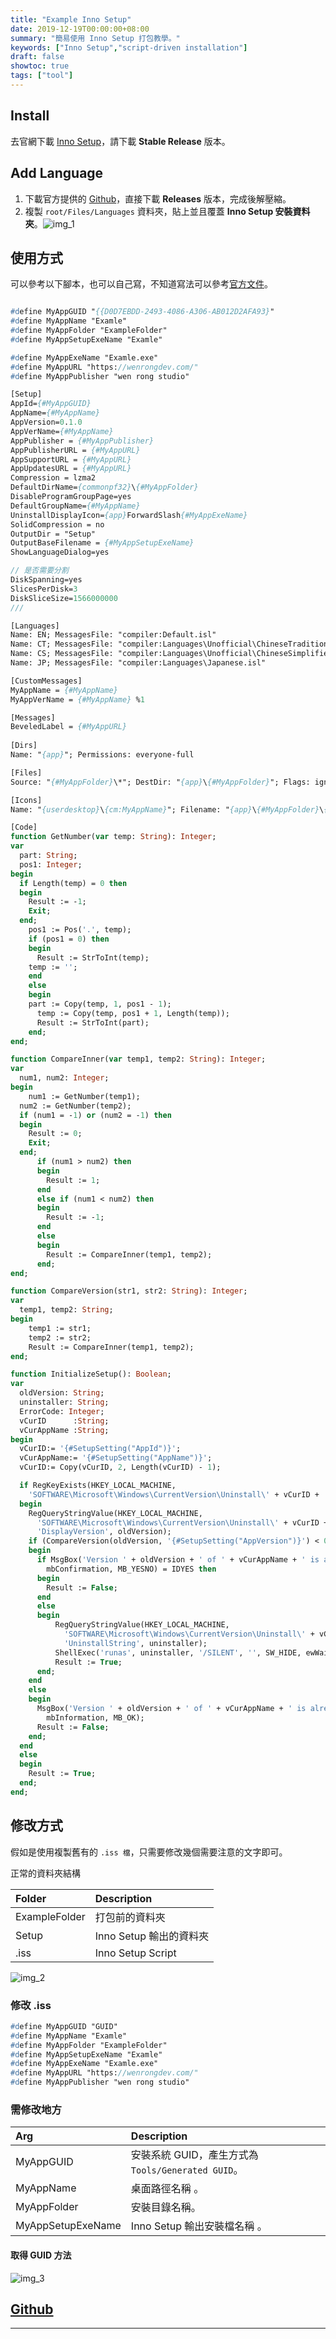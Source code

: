 ```yaml
---
title: "Example Inno Setup"
date: 2019-12-19T00:00:00+08:00
summary: "簡易使用 Inno Setup 打包教學。"
keywords: ["Inno Setup","script-driven installation"]
draft: false
showtoc: true
tags: ["tool"]
---
```

## Install

去官網下載 [Inno Setup][1]，請下載 **Stable Release** 版本。

## Add Language

1. 下載官方提供的 [Github][2]，直接下載 **Releases** 版本，完成後解壓縮。
2. 複製 `root/Files/Languages` 資料夾，貼上並且覆蓋 **Inno Setup 安裝資料夾**。![img_1]

## 使用方式

可以參考以下腳本，也可以自己寫，不知道寫法可以參考[官方文件][3]。

``` Pascal

#define MyAppGUID "{{D0D7EBDD-2493-4086-A306-AB012D2AFA93}"
#define MyAppName "Examle"
#define MyAppFolder "ExampleFolder"
#define MyAppSetupExeName "Examle"

#define MyAppExeName "Examle.exe"
#define MyAppURL "https://wenrongdev.com/"
#define MyAppPublisher "wen rong studio"

[Setup]
AppId={#MyAppGUID}
AppName={#MyAppName}
AppVersion=0.1.0
AppVerName={#MyAppName}
AppPublisher = {#MyAppPublisher}
AppPublisherURL = {#MyAppURL}
AppSupportURL = {#MyAppURL}
AppUpdatesURL = {#MyAppURL}
Compression = lzma2
DefaultDirName={commonpf32}\{#MyAppFolder}
DisableProgramGroupPage=yes
DefaultGroupName={#MyAppName}
UninstallDisplayIcon={app}ForwardSlash{#MyAppExeName}
SolidCompression = no
OutputDir = "Setup"
OutputBaseFilename = {#MyAppSetupExeName}
ShowLanguageDialog=yes

// 是否需要分割
DiskSpanning=yes
SlicesPerDisk=3
DiskSliceSize=1566000000
///

[Languages]
Name: EN; MessagesFile: "compiler:Default.isl"
Name: CT; MessagesFile: "compiler:Languages\Unofficial\ChineseTraditional.isl"
Name: CS; MessagesFile: "compiler:Languages\Unofficial\ChineseSimplified.isl"
Name: JP; MessagesFile: "compiler:Languages\Japanese.isl"

[CustomMessages]
MyAppName = {#MyAppName}
MyAppVerName = {#MyAppName} %1

[Messages]
BeveledLabel = {#MyAppURL}
  
[Dirs]
Name: "{app}"; Permissions: everyone-full

[Files]
Source: "{#MyAppFolder}\*"; DestDir: "{app}\{#MyAppFolder}"; Flags: ignoreversion recursesubdirs

[Icons]
Name: "{userdesktop}\{cm:MyAppName}"; Filename: "{app}\{#MyAppFolder}\{#MyAppExeName}";

[Code]
function GetNumber(var temp: String): Integer;
var
  part: String;
  pos1: Integer;
begin
  if Length(temp) = 0 then
  begin
    Result := -1;
    Exit;
  end;
    pos1 := Pos('.', temp);
    if (pos1 = 0) then
    begin
      Result := StrToInt(temp);
    temp := '';
    end
    else
    begin
    part := Copy(temp, 1, pos1 - 1);
      temp := Copy(temp, pos1 + 1, Length(temp));
      Result := StrToInt(part);
    end;
end;

function CompareInner(var temp1, temp2: String): Integer;
var
  num1, num2: Integer;
begin
    num1 := GetNumber(temp1);
  num2 := GetNumber(temp2);
  if (num1 = -1) or (num2 = -1) then
  begin
    Result := 0;
    Exit;
  end;
      if (num1 > num2) then
      begin
        Result := 1;
      end
      else if (num1 < num2) then
      begin
        Result := -1;
      end
      else
      begin
        Result := CompareInner(temp1, temp2);
      end;
end;

function CompareVersion(str1, str2: String): Integer;
var
  temp1, temp2: String;
begin
    temp1 := str1;
    temp2 := str2;
    Result := CompareInner(temp1, temp2);
end;

function InitializeSetup(): Boolean;
var
  oldVersion: String;
  uninstaller: String;
  ErrorCode: Integer;
  vCurID      :String;
  vCurAppName :String;
begin
  vCurID:= '{#SetupSetting("AppId")}';
  vCurAppName:= '{#SetupSetting("AppName")}';
  vCurID:= Copy(vCurID, 2, Length(vCurID) - 1);

  if RegKeyExists(HKEY_LOCAL_MACHINE,
    'SOFTWARE\Microsoft\Windows\CurrentVersion\Uninstall\' + vCurID + '_is1') then
  begin
    RegQueryStringValue(HKEY_LOCAL_MACHINE,
      'SOFTWARE\Microsoft\Windows\CurrentVersion\Uninstall\' + vCurID + '_is1',
      'DisplayVersion', oldVersion);
    if (CompareVersion(oldVersion, '{#SetupSetting("AppVersion")}') < 0) then
    begin
      if MsgBox('Version ' + oldVersion + ' of ' + vCurAppName + ' is already installed. Continue to use this old version?',
        mbConfirmation, MB_YESNO) = IDYES then
      begin
        Result := False;
      end
      else
      begin
          RegQueryStringValue(HKEY_LOCAL_MACHINE,
            'SOFTWARE\Microsoft\Windows\CurrentVersion\Uninstall\' + vCurID + '_is1',
            'UninstallString', uninstaller);
          ShellExec('runas', uninstaller, '/SILENT', '', SW_HIDE, ewWaitUntilTerminated, ErrorCode);
          Result := True;
      end;
    end
    else
    begin
      MsgBox('Version ' + oldVersion + ' of ' + vCurAppName + ' is already installed. This installer will exit.',
        mbInformation, MB_OK);
      Result := False;
    end;
  end
  else
  begin
    Result := True;
  end;
end;

```

## 修改方式

假如是使用複製舊有的 `.iss 檔`，只需要修改幾個需要注意的文字即可。

正常的資料夾結構

| Folder      | Description             |
| :---------- | :---------------------- |
| ExampleFolder      | 打包前的資料夾          |
| Setup       | Inno Setup 輸出的資料夾 |
| .iss        | Inno Setup Script       |

![img_2]

### 修改 .iss

``` Pascal
#define MyAppGUID "GUID"
#define MyAppName "Examle"
#define MyAppFolder "ExampleFolder"
#define MyAppSetupExeName "Examle"
#define MyAppExeName "Examle.exe"
#define MyAppURL "https://wenrongdev.com/"
#define MyAppPublisher "wen rong studio"
```

### 需修改地方

| Arg               | Description                                        |
| :---------------- | :------------------------------------------------- |
| MyAppGUID         | 安裝系統 GUID，產生方式為 `Tools/Generated GUID`。 |
| MyAppName         | 桌面路徑名稱  。                                   |
| MyAppFolder       | 安裝目錄名稱。                                     |
| MyAppSetupExeName | Inno Setup 輸出安裝檔名稱 。                       |

#### 取得 GUID 方法

![img_3]

## [Github](https://github.com/Wenrong274/ExampleInnoSetup)

________________________________________________________________________________

[1]:http://www.jrsoftware.org/isinfo.php
[2]:https://github.com/jrsoftware/issrc
[3]:http://www.jrsoftware.org/ishelp/
[img_1]: https://imgur.com/3gD0X18.jpg
[img_2]: https://imgur.com/AXDhz5x.jpg
[img_3]: https://imgur.com/d05PwU1.jpg

